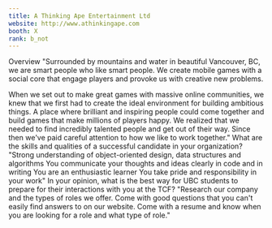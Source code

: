 ```yaml
---
title: A Thinking Ape Entertainment Ltd
website: http://www.athinkingape.com
booth: X
rank: b_not
---
```

Overview
"Surrounded by mountains and water in beautiful Vancouver, BC, we are smart people who like smart people. We create mobile games with a social core that engage players and provoke us with creative new problems.

When we set out to make great games with massive online communities, we knew that we first had to create the ideal environment for building ambitious things. A place where brilliant and inspiring people could come together and build games that make millions of players happy. We realized that we needed to find incredibly talented people and get out of their way. Since then we've paid careful attention to how we like to work together."
What are the skills and qualities of a successful candidate in your organization?
"Strong understanding of object-oriented design, data structures and algorithms
You communicate your thoughts and ideas clearly in code and in writing
You are an enthusiastic learner
You take pride and responsibility in your work"
In your opinion, what is the best way for UBC students to prepare for their interactions with you at the TCF?
"Research our company and the types of roles we offer. 
Come with good questions that you can't easily find answers to on our website. 
Come with a resume and know when you are looking for a role and what type of role."
